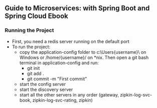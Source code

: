 ## Guide to Microservices: with Spring Boot and Spring Cloud Ebook

### Running the Project

- First, you need a redis server running on the default port
- To run the project:
  - copy the application-config folder to c:\Users\{username}\ on Windows or /home/{username}/ on *nix. Then open a git bash terminal in application-config and run:
    - git init
    - git add .
    - git commit -m "First commit"
  - start the config server
  - start the discovery server
  - start all the other servers in any order (gateway, zipkin-log-svc-book, zipkin-log-svc-rating, zipkin)
